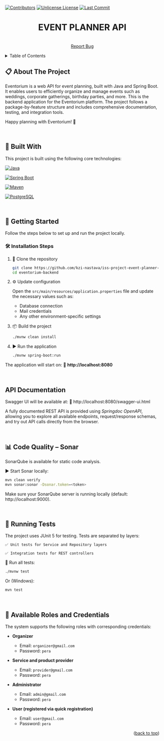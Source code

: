 <a id="readme-top"></a>

[![Contributors][contributors-shield]][contributors-url]
[![Unlicense License][license-shield]][license-url]
[![Last Commit](https://img.shields.io/github/last-commit/anasinik/eventorium-backend?branch=main&style=for-the-badge)](https://github.com/kzi-nastava/iss-project-event-planner-siit-2024-team-13/commits/main)

<div align="center">

  <h1 align="center">EVENT PLANNER API</h1>

  <p align="center">
    <br />
    <a href="https://github.com/anasinik/eventorium-backend/issues/new?labels=bug">Report Bug</a>
  </p>
</div>

<details>
  <summary>Table of Contents</summary>
  <ol>
    <li>
      <a href="#-about-the-project">About The Project</a>
      <ul>
        <li><a href="#-built-with">Built With</a></li>
      </ul>
    </li>
    <li>
      <a href="#-getting-started">Getting Started</a>
      <ul>
        <li><a href="#-installation-steps">Installation Steps</a></li>
      </ul>
    </li>
    <li><a href="#api-documentation">API Documentation</a></li>
    <li><a href="#-code-quality--sonar">Code Quality – Sonar</a></li>
    <li><a href="#-running-tests">Running Tests</a></li>
    <li><a href="#-available-roles-and-credentials">Available Roles and Credentials</a></li>
  </ol>
</details>

## 📋 About The Project

Eventorium is a web API for event planning, built with Java and Spring Boot. It enables users to efficiently organize and manage events such as weddings, corporate gatherings, birthday parties, and more. This is the backend application for the Eventorium platform. The project follows a package-by-feature structure and includes comprehensive documentation, testing, and integration tools.

Happy planning with Eventorium! 🎉

<br/>

## 🔧 Built With

This project is built using the following core technologies:

[![Java][Java-img]][Java-url]

[![Spring Boot][SpringBoot-img]][SpringBoot-url]

[![Maven][Maven-img]][Maven-url]

[![PostgreSQL][PostgreSQL-img]][PostgreSQL-url]

</br>

## 🚀 Getting Started

Follow the steps below to set up and run the project locally.

### 🛠️ Installation Steps

1. 🔁 Clone the repository

   ```sh
   git clone https://github.com/kzi-nastava/iss-project-event-planner-siit-2024-team-13.git
   cd eventorium-backend
   ```

2. ⚙️ Update configuration

   Open the `src/main/resources/application.properties` file and update the necessary values such as:

   - Database connection
   - Mail credentials
   - Any other environment-specific settings

3. 📦 Build the project

   ```sh
   ./mvnw clean install
   ```

4. ▶️ Run the application

   ```sh
   ./mvnw spring-boot:run
   ```

The application will start on:
📍 **http://localhost:8080**

<br/>

## API Documentation

Swagger UI will be available at:
📖 http://localhost:8080/swagger-ui.html

A fully documented REST API is provided using _Springdoc OpenAPI_, allowing you to explore all available endpoints, request/response schemas, and try out API calls directly from the browser.

<br/>

## 📊 Code Quality – Sonar

SonarQube is available for static code analysis.

▶️ Start Sonar locally:

```sh
mvn clean verify
mvn sonar:sonar -Dsonar.token=<token>
```

Make sure your SonarQube server is running locally (default: http://localhost:9000).

<br/>

## 🧪 Running Tests

The project uses JUnit 5 for testing. Tests are separated by layers:

    ✅ Unit tests for Service and Repository layers

    ✅ Integration tests for REST controllers

🔧 Run all tests:

```sh
./mvnw test
```

Or (Windows):

```sh
mvn test
```

<br/>

## 👥 Available Roles and Credentials

The system supports the following roles with corresponding credentials:

- **Organizer**

  - Email: `organizer@gmail.com`
  - Password: `pera`

- **Service and product provider**

  - Email: `provider@gmail.com`
  - Password: `pera`

- **Administrator**

  - Email: `admin@gmail.com`
  - Password: `pera`

- **User (registered via quick registration)**
  - Email: `user@gmail.com`
  - Password: `pera`

<p align="right">(<a href="#readme-top">back to top</a>)</p>

[Java-img]: https://img.shields.io/badge/Java-17+-red?logo=java&logoColor=white
[Java-url]: https://www.oracle.com/java/
[SpringBoot-img]: https://img.shields.io/badge/Spring%20Boot-3.3.5-success?logo=springboot
[SpringBoot-url]: https://spring.io/projects/spring-boot
[Maven-img]: https://img.shields.io/badge/Maven-3-blue?logo=apachemaven&logoColor=white
[Maven-url]: https://maven.apache.org/
[PostgreSQL-img]: https://img.shields.io/badge/Database-PostgreSQL-336791?logo=postgresql&logoColor=white
[PostgreSQL-url]: https://www.postgresql.org/
[contributors-shield]: https://img.shields.io/github/contributors/anasinik/eventorium-backend.svg?style=for-the-badge
[contributors-url]: https://github.com/anasinik/eventorium-backend/graphs/contributors
[license-shield]: https://img.shields.io/github/license/anasinik/eventorium-backend.svg?style=for-the-badge
[license-url]: https://github.com/anasinik/eventorium-backend/blob/master/LICENSE.txt
